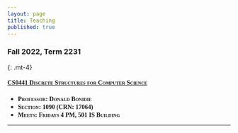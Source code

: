 ```yaml
---
layout: page
title: Teaching
published: true
---
```


<style>
    strong{font-variant: small-caps;font-family: "Computer Modern Serif", serif;}
</style>


### Fall 2022, Term 2231
{: .mt-4}

#### [**CS0441 Discrete Structures for Computer Science**](../CS0441-2231/)

- **Professor: Donald Bonidie**
- **Section: 1090 (CRN: 17064)**
- **Meets: Fridays 4 PM, 501 IS Building**

---
